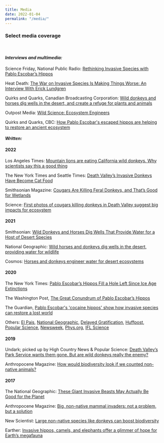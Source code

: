 ```yaml
---
title: Media
date: 2022-01-04
permalink: "/media/"
---
```


### Select media coverage 

<br>

#### *Interviews and multimedia:*

Science Friday, National Public Radio: [Rethinking Invasive Species with Pablo Escobar’s Hippos](https://www.sciencefriday.com/segments/pablo-escobar-columbia-hippos/)

Heat Death: [The War on Invasive Species Is Making Things Worse: An Interview With Erick Lundgren](https://heat-death.ghost.io/the-war-on-invasive-species-is-making-things-worse-an-interview-with-erick-lundgren/)

Quirks and Quarks, Canadian Broadcasting Corporation: [Wild donkeys and horses dig wells in the desert, and create a refuge for plants and animals](https://www.cbc.ca/radio/quirks/may-8-sounds-of-a-predator-horses-are-well-diggers-grass-defuses-a-toxic-explosive-and-more-1.6016777/wild-donkeys-and-horses-dig-wells-in-the-desert-and-create-a-refuge-for-plants-and-animals-1.6016792)

Outpost Media: [Wild Science: Ecosystem Engineers](https://www.outpostdigitalcinema.com/2021/7/15/h3ys7yxgmvcroxn2fj1nuahez43zpd)

Quirks and Quarks, CBC: [How Pablo Escobar's escaped hippos are helping to restore an ancient ecosystem](https://www.cbc.ca/radio/quirks/how-pablo-escobar-s-escaped-hippos-are-helping-to-restore-an-ancient-ecosystem-1.5512565)

#### *Written:*
#### 2022
Los Angeles Times: [Mountain lions are eating California wild donkeys. Why scientists say this a good thing](https://www.latimes.com/california/story/2022-10-05/mountain-lions-are-eating-wild-donkeys-why-its-good)

The New York Times and Seattle Times: [Death Valley’s Invasive Donkeys Have Become Cat Food](https://www.nytimes.com/2022/08/15/science/donkeys-mountain-lions-death-valley.html)

Smithsonian Magazine: [Cougars Are Killing Feral Donkeys, and That’s Good for Wetlands](https://www.smithsonianmag.com/science-nature/cougars-are-killing-feral-donkeys-and-thats-good-for-wetlands-180980578/)

Science: [First photos of cougars killing donkeys in Death Valley suggest big impacts for ecosystem](https://www.science.org/content/article/first-photos-cougars-killing-donkeys-death-valley-suggest-big-impacts-ecosystem)

#### 2021
Smithsonian: [Wild Donkeys and Horses Dig Wells That Provide Water for a Host of Desert Species](https://www.smithsonianmag.com/smart-news/wild-donkeys-and-horses-dig-wells-provide-water-host-desert-species-180977627/)

National Geographic: [Wild horses and donkeys dig wells in the desert, providing water for wildlife](https://www.nationalgeographic.com/animals/article/donkeys-horses-dig-desert-wells-helping-other-animals-survive)

Cosmos: [Horses and donkeys engineer water for desert ecosystems](https://cosmosmagazine.com/nature/horses-and-donkeys-engineer-water-for-desert-ecosystems/)

#### 2020

The New York Times: [Pablo Escobar’s Hippos Fill a Hole Left Since Ice Age Extinctions](https://www.nytimes.com/2020/03/26/science/pablo-escobar-hippos.html)

The Washington Post, [The Great Conundrum of Pablo Escobar’s Hippos](https://www.washingtonpost.com/opinions/2020/03/30/great-conundrum-pablo-escobars-hippos/)

The Guardian, [Pablo Escobar's 'cocaine hippos' show how invasive species can restore a lost world](https://www.theguardian.com/environment/2020/mar/24/pablo-escobars-cocaine-hippos-show-how-invasive-species-can-restore-a-lost-world-aoe)

Others: [El Pais](https://elpais.com/ciencia/2020-03-23/los-hipopotamos-del-narco-escobar-especie-invasora-o-restauradores-del-ecosistema.html), [National Geographic](https://www.nationalgeographic.com.es/naturaleza/hipopotamos-pablo-escobar-y-megafauna-paleoceno_15354), [Delayed Gratification](https://www.slow-journalism.com/stories/colombias-cocaine-hippos-and-the-complex-impacts-of-invasive-species), [Huffpost](https://www.huffpost.com/entry/pablo-escobar-hippos-colombia-environment_n_5e7a2e7ec5b62f90bc52087e), [Popular Science](https://www.popsci.com/story/animals/escobars-invasive-hippos/), [Newsweek](https://www.newsweek.com/pablo-escobar-hippos-colombia-place-animals-humans-thousands-years-ago-1493794), [Phys.org](https://phys.org/news/2020-03-species.html), [IFL Science](https://www.iflscience.com/plants-and-animals/pablo-escobars-infamous-hippos-make-a-case-for-invasive-species/)

#### 2019

Undark; picked up by High Country News & Popular Science: [Death Valley’s Park Service wants them gone. But are wild donkeys really the enemy?](https://undark.org/2019/10/14/death-valley-burros-fate/)

Anthropocene Magazine: [How would biodiversity look if we counted non-native animals?](https://www.anthropocenemagazine.org/2019/12/inclusive-biodiversity/)

#### 2017

The National Geographic: [These Giant Invasive Beasts May Actually Be Good for the Planet](https://www.nationalgeographic.com/science/article/invasive-species-camels-horses-hippos-extinction-environment#:~:text=These%20Giant%20Invasive%20Beasts%20May%20Actually%20Be%20Good%20for%20the,wild%20and%20helping%20the%20ecosystem.)

Anthropocene Magazine: [Big, non-native mammal invaders: not a problem, but a solution](https://www.anthropocenemagazine.org/2017/08/introduced-megafauna-rewilding/)

New Scientist: [Large non-native species like donkeys can boost biodiversity](https://www.newscientist.com/article/2145269-large-non-native-species-like-donkeys-can-boost-biodiversity/)

Earther: [Invasive hippos, camels, and elephants offer a glimmer of hope for Earth’s megafauna](https://gizmodo.com/invasive-hippos-camels-and-elephants-offer-a-glimmer-1819055239)

